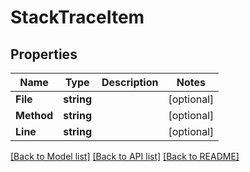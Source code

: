 # StackTraceItem

## Properties

Name | Type | Description | Notes
------------ | ------------- | ------------- | -------------
**File** | **string** |  | [optional] 
**Method** | **string** |  | [optional] 
**Line** | **string** |  | [optional] 

[[Back to Model list]](../README.md#documentation-for-models) [[Back to API list]](../README.md#documentation-for-api-endpoints) [[Back to README]](../README.md)


